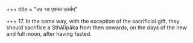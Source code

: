 +++
title = "०७ १७ एवमत ऊर्ध्वम्"

+++
17. In the same way, with the exception of the sacrificial gift, they should sacrifice a Sthālīpāka from then onwards, on the days of the new and full moon, after having fasted.
